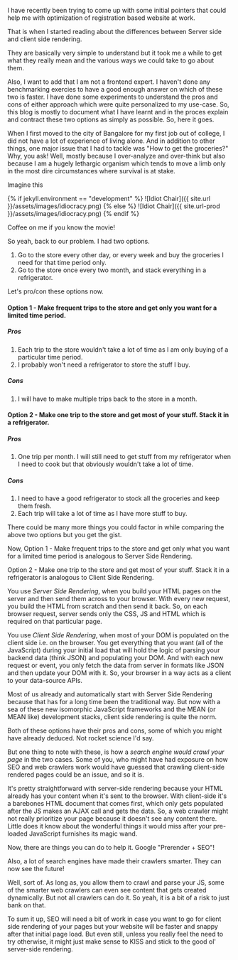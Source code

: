 
I have recently been trying to come up with some initial pointers that could help me with optimization of registration based website at work.

That is when I started reading about the differences between Server side and client side rendering.

They are basically very simple to understand but it took me a while to get what they really mean and the various ways we could take to go about them.

Also, I want to add that I am not a frontend expert. I haven't done any benchmarking exercies to have a good enough answer on which of these two is faster. I have done some experiments to understand the pros and cons of either approach which were quite personalized to my use-case. So, this blog is mostly to document what I have learnt and in the proces explain and contract these two options as simply as possible. So, here it goes.

When I first moved to the city of Bangalore for my first job out of college, I did not have a lot of experience of living alone. And in addition to other things, one major issue that I had to tackle was "How to get the groceries?" Why, you ask! Well, mostly because I over-analyze and over-think but also because I am a hugely lethargic organism which tends to move a limb only in the most dire circumstances where survival is at stake.

Imagine this

{% if jekyll.environment == "development" %}
![Idiot Chair]({{ site.url }}/assets/images/idiocracy.png)
{% else %}
![Idiot Chair]({{ site.url-prod }}/assets/images/idiocracy.png)
{% endif %}

Coffee on me if you know the movie!

So yeah, back to our problem. I had two options.

1. Go to the store every other day, or every week and buy the groceries I need for that time period only.
2. Go to the store once every two month, and stack everything in a refrigerator. 

Let's pro/con these options now.

#### Option 1 - Make frequent trips to the store and get only you want for a limited time period.

##### Pros
1. Each trip to the store wouldn't take a lot of time as I am only buying of a particular time period.
2. I probably won't need a refrigerator to store the stuff I buy.

##### Cons
1. I will have to make multiple trips back to the store in a month.

#### Option 2 - Make one trip to the store and get most of your stuff. Stack it in a refrigerator.

##### Pros
1. One trip per month. I will still need to get stuff from my refrigerator when I need to cook but that obviously wouldn't take a lot of time.

##### Cons
1. I need to have a good refrigerator to stock all the groceries and keep them fresh.
2. Each trip will take a lot of time as I have more stuff to buy.

There could be many more things you could factor in while comparing the above two options but you get the gist.

Now, Option 1 - Make frequent trips to the store and get only what you want for a limited time period is analogous to Server Side Rendering.

Option 2 - Make one trip to the store and get most of your stuff. Stack it in a refrigerator is analogous to Client Side Rendering.

You use *Server Side Rendering*, when you build your HTML pages on the server and then send them across to your browser. With every new request, you build the HTML from scratch and then send it back. So, on each browser request, server sends only the CSS, JS and HTML which is required on that particular page.

You use *Client Side Rendering*, when most of your DOM is populated on the client side i.e. on the browser. You get everything that you want (all of the JavaScript) during your initial load that will hold the logic of parsing your backend data (think JSON) and populating your DOM. And with each new request or event, you only fetch the data from server in formats like JSON and then update your DOM with it.  So, your browser in a way acts as a client to your data-source APIs.

Most of us already and automatically start with Server Side Rendering because that has for a long time been the traditional way. But now with a sea of these new isomorphic JavaScript frameworks and the MEAN (or MEAN like) development stacks, client side rendering is quite the norm. 

Both of these options have their pros and cons, some of which you might have already deduced. Not rocket science I'd say.

But one thing to note with these, is how a *search engine would crawl your page* in the two cases. Some of you, who might have had exposure on how SEO and web crawlers work would have guessed that crawling client-side rendered pages could be an issue, and so it is.

It's pretty straightforward with server-side rendering because your HTML already has your content when it's sent to the browser. With client-side it's a barebones HTML document that comes first, which only gets populated after the JS makes an AJAX call and gets the data. So, a web crawler might not really prioritize your page because it doesn't see any content there. Little does it know about the wonderful things it would miss after your pre-loaded JavaScript furnishes its magic wand.

Now, there are things you can do to help it. Google "Prerender + SEO"!

Also, a lot of search engines have made their crawlers smarter. They can now see the future! 

Well, sort of. As long as, you allow them to crawl and parse your JS, some of the smarter web crawlers can even see content that gets created dynamically. But not all crawlers can do it. So yeah, it is a bit of a risk to just bank on that. 

To sum it up, SEO will need a bit of work in case you want to go for client side rendering of your pages but your website will be faster and snappy after that initial page load. But even still, unless you really feel the need to try otherwise, it might just make sense to KISS and stick to the good ol' server-side rendering.




